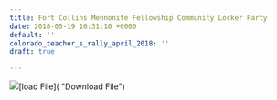 ```yaml
---
title: Fort Collins Mennonite Fellowship Community Locker Party
date: 2018-05-19 16:31:10 +0000
default: ''
colorado_teacher_s_rally_april_2018: ''
draft: true

---
```

![](/uploads/2018/05/19/5BCB437B-9AF2-4CA2-9715-35B2A779ABBA.jpeg)[load File]( "Download File")